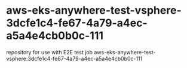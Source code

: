 # aws-eks-anywhere-test-vsphere-3dcfe1c4-fe67-4a79-a4ec-a5a4e4cb0b0c-111
repository for use with E2E test job aws-eks-anywhere-test-vsphere:3dcfe1c4-fe67-4a79-a4ec-a5a4e4cb0b0c-111
